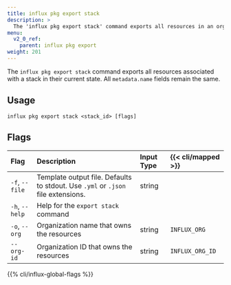 ```yaml
---
title: influx pkg export stack
description: >
  The 'influx pkg export stack' command exports all resources in an organization as an InfluxDB template.
menu:
  v2_0_ref:
    parent: influx pkg export
weight: 201
---
```


The `influx pkg export stack` command exports all resources associated with a
stack in their current state.
All `metadata.name` fields remain the same.

## Usage
```
influx pkg export stack <stack_id> [flags]
```

## Flags
| Flag           | Description                                                                      | Input Type | {{< cli/mapped >}} |
|:----           |:-----------                                                                      |:---------- |:------------------ |
| `-f`, `--file` | Template output file. Defaults to stdout. Use `.yml` or `.json` file extensions. | string     |                    |
| `-h`, `--help` | Help for the `export stack` command                                              |            |                    |
| `-o`, `--org`  | Organization name that owns the resources                                        | string     | `INFLUX_ORG`       |
| `--org-id`     | Organization ID that owns the resources                                          | string     | `INFLUX_ORG_ID`    |

{{% cli/influx-global-flags %}}
